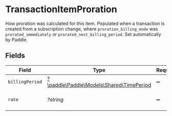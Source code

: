 # TransactionItemProration

How proration was calculated for this item. Populated when a transaction is created from a subscription change, where `proration_billing_mode` was `prorated_immediately` or `prorated_next_billing_period`. Set automatically by Paddle.


## Fields

| Field                                                                         | Type                                                                          | Required                                                                      | Description                                                                   |
| ----------------------------------------------------------------------------- | ----------------------------------------------------------------------------- | ----------------------------------------------------------------------------- | ----------------------------------------------------------------------------- |
| `billingPeriod`                                                               | [?\paddle\Paddle\Models\Shared\TimePeriod](../../models/shared/TimePeriod.md) | :heavy_minus_sign:                                                            | N/A                                                                           |
| `rate`                                                                        | *?string*                                                                     | :heavy_minus_sign:                                                            | Rate used to calculate proration.                                             |